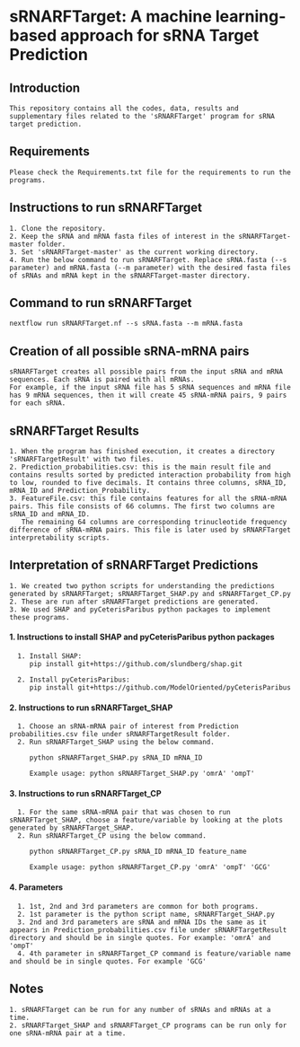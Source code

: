 # sRNARFTarget: A machine learning-based approach for sRNA Target Prediction #
  
  ## Introduction

    This repository contains all the codes, data, results and supplementary files related to the 'sRNARFTarget' program for sRNA target prediction.
    
  ## Requirements

    Please check the Requirements.txt file for the requirements to run the programs.
             
  ## Instructions to run sRNARFTarget
  
    1. Clone the repository.
    2. Keep the sRNA and mRNA fasta files of interest in the sRNARFTarget-master folder.
    3. Set 'sRNARFTarget-master' as the current working directory.
    4. Run the below command to run sRNARFTarget. Replace sRNA.fasta (--s parameter) and mRNA.fasta (--m parameter) with the desired fasta files of sRNAs and mRNA kept in the sRNARFTarget-master directory.
   
  ## Command to run sRNARFTarget
    nextflow run sRNARFTarget.nf --s sRNA.fasta --m mRNA.fasta
   
  ## Creation of all possible sRNA-mRNA pairs
  
    sRNARFTarget creates all possible pairs from the input sRNA and mRNA sequences. Each sRNA is paired with all mRNAs. 
    For example, if the input sRNA file has 5 sRNA sequences and mRNA file has 9 mRNA sequences, then it will create 45 sRNA-mRNA pairs, 9 pairs for each sRNA.
 
  ## sRNARFTarget Results
    
    1. When the program has finished execution, it creates a directory 'sRNARFTargetResult' with two files.
    2. Prediction_probabilities.csv: this is the main result file and contains results sorted by predicted interaction probability from high to low, rounded to five decimals. It contains three columns, sRNA_ID, mRNA_ID and Prediction_Probability.
    3. FeatureFile.csv: this file contains features for all the sRNA-mRNA pairs. This file consists of 66 columns. The first two columns are sRNA_ID and mRNA_ID.
       The remaining 64 columns are corresponding trinucleotide frequency difference of sRNA-mRNA pairs. This file is later used by sRNARFTarget interpretability scripts.

  ## Interpretation of sRNARFTarget Predictions 
  
    1. We created two python scripts for understanding the predictions generated by sRNARFTarget; sRNARFTarget_SHAP.py and sRNARFTarget_CP.py
    2. These are run after sRNARFTarget predictions are generated.
    3. We used SHAP and pyCeterisParibus python packages to implement these programs.
   
   #### 1. Instructions to install SHAP and pyCeterisParibus python packages 
   
      1. Install SHAP: 
         pip install git+https://github.com/slundberg/shap.git
    
      2. Install pyCeterisParibus: 
         pip install git+https://github.com/ModelOriented/pyCeterisParibus
          
   #### 2. Instructions to run sRNARFTarget_SHAP
   
      1. Choose an sRNA-mRNA pair of interest from Prediction probabilities.csv file under sRNARFTargetResult folder.
      2. Run sRNARFTarget_SHAP using the below command.
      
         python sRNARFTarget_SHAP.py sRNA_ID mRNA_ID
         
         Example usage: python sRNARFTarget_SHAP.py 'omrA' 'ompT'        
  
   #### 3. Instructions to run sRNARFTarget_CP
   
      1. For the same sRNA-mRNA pair that was chosen to run sRNARFTarget_SHAP, choose a feature/variable by looking at the plots generated by sRNARFTarget_SHAP.
      2. Run sRNARFTarget_CP using the below command.
      
         python sRNARFTarget_CP.py sRNA_ID mRNA_ID feature_name
         
         Example usage: python sRNARFTarget_CP.py 'omrA' 'ompT' 'GCG'
         
   #### 4. Parameters
   
      1. 1st, 2nd and 3rd parameters are common for both programs.
      2. 1st parameter is the python script name, sRNARFTarget_SHAP.py
      3. 2nd and 3rd parameters are sRNA and mRNA IDs the same as it appears in Prediction_probabilities.csv file under sRNARFTargetResult directory and should be in single quotes. For example: 'omrA' and 'ompT'
      4. 4th parameter in sRNARFTarget_CP command is feature/variable name and should be in single quotes. For example 'GCG'
      
   ## Notes
    1. sRNARFTarget can be run for any number of sRNAs and mRNAs at a time.
    2. sRNARFTarget_SHAP and sRNARFTarget_CP programs can be run only for one sRNA-mRNA pair at a time.
